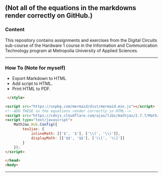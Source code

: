 ## (Not all of the equations in the markdowns render correctly on GitHub.)

### Content
This repository contains assignments and exercises from the Digital Circuits sub-course of the Hardware 1 course in the Information and Communication Technology program at Metropolia University of Applied Sciences. 
___
### How To (Note for myself)
 
 - Export Markdown to HTML
 - Add script to HTML.
 - Print HTML to PDF.



```html
 </style>

<script src="https://unpkg.com/mermaid/dist/mermaid.min.js"></script>
<!--ADD THESE so the equations render correctly in HTML-->
<script src="https://cdnjs.cloudflare.com/ajax/libs/mathjax/2.7.7/MathJax.js?config=TeX-AMS_HTML"></script>
<script type="text/javascript">
    MathJax.Hub.Config({
        tex2jax: {
            inlineMath: [['$', '$'], ['\\(', '\\)']],
            displayMath: [['$$', '$$'], ['\\[', '\\]']]
        }
    });
</script>

</head>
<body>
```
___

